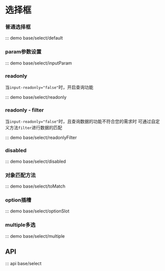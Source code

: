 # 选择框

### 普通选择框

::: demo base/select/default

### param参数设置

::: demo base/select/inputParam

### readonly

当`input-readonly="false"`时，开启查询功能

::: demo base/select/readonly

### readonly - filter

当`input-readonly="false"`时，且查询数据的功能不符合您的需求时
可通过自定义方法`filter`进行数据的匹配

::: demo base/select/readonlyFilter

### disabled

::: demo base/select/disabled

### 对象匹配方法

::: demo base/select/toMatch

### option插槽

::: demo base/select/optionSlot

### multiple多选

::: demo base/select/multiple

## API

::: api base/select
